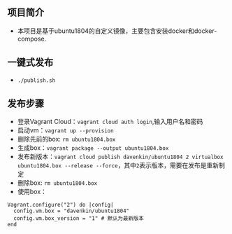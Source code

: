 ## 项目简介
- 本项目是基于ubuntu1804的自定义镜像，主要包含安装docker和docker-compose.


## 一键式发布
- `./publish.sh`


## 发布步骤
- 登录Vagrant Cloud：`vagrant cloud auth login`,输入用户名和密码
- 启动vm：`vagrant up --provision`
- 删除先前的box: `rm ubuntu1804.box`
- 生成box：`vagrant package --output ubuntu1804.box`
- 发布新版本：`vagrant cloud publish davenkin/ubuntu1804 2 virtualbox ubuntu1804.box --release --force`，其中`2`表示版本，需要在发布是重新制定
- 删除box: `rm ubuntu1804.box`
- 使用box：

```
Vagrant.configure("2") do |config|
  config.vm.box = "davenkin/ubuntu1804"
  config.vm.box_version = "1" # 默认为最新版本
end
```
